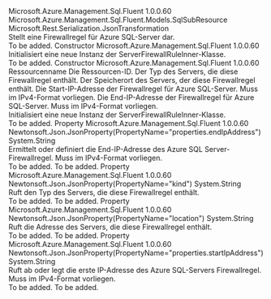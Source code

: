 <Type Name="ServerFirewallRuleInner" FullName="Microsoft.Azure.Management.Sql.Fluent.Models.ServerFirewallRuleInner">
  <TypeSignature Language="C#" Value="public class ServerFirewallRuleInner : Microsoft.Azure.Management.Sql.Fluent.Models.SqlSubResource" />
  <TypeSignature Language="ILAsm" Value=".class public auto ansi beforefieldinit ServerFirewallRuleInner extends Microsoft.Azure.Management.Sql.Fluent.Models.SqlSubResource" />
  <TypeSignature Language="DocId" Value="T:Microsoft.Azure.Management.Sql.Fluent.Models.ServerFirewallRuleInner" />
  <TypeSignature Language="VB.NET" Value="Public Class ServerFirewallRuleInner&#xA;Inherits SqlSubResource" />
  <TypeSignature Language="F#" Value="type ServerFirewallRuleInner = class&#xA;    inherit SqlSubResource" />
  <AssemblyInfo>
    <AssemblyName>Microsoft.Azure.Management.Sql.Fluent</AssemblyName>
    <AssemblyVersion>1.0.0.60</AssemblyVersion>
  </AssemblyInfo>
  <Base>
    <BaseTypeName>Microsoft.Azure.Management.Sql.Fluent.Models.SqlSubResource</BaseTypeName>
  </Base>
  <Interfaces />
  <Attributes>
    <Attribute>
      <AttributeName>Microsoft.Rest.Serialization.JsonTransformation</AttributeName>
    </Attribute>
  </Attributes>
  <Docs>
    <summary>
            Stellt eine Firewallregel für Azure SQL-Server dar.
            </summary>
    <remarks>To be added.</remarks>
  </Docs>
  <Members>
    <Member MemberName=".ctor">
      <MemberSignature Language="C#" Value="public ServerFirewallRuleInner ();" />
      <MemberSignature Language="ILAsm" Value=".method public hidebysig specialname rtspecialname instance void .ctor() cil managed" />
      <MemberSignature Language="DocId" Value="M:Microsoft.Azure.Management.Sql.Fluent.Models.ServerFirewallRuleInner.#ctor" />
      <MemberSignature Language="VB.NET" Value="Public Sub New ()" />
      <MemberType>Constructor</MemberType>
      <AssemblyInfo>
        <AssemblyName>Microsoft.Azure.Management.Sql.Fluent</AssemblyName>
        <AssemblyVersion>1.0.0.60</AssemblyVersion>
      </AssemblyInfo>
      <Parameters />
      <Docs>
        <summary>
            Initialisiert eine neue Instanz der ServerFirewallRuleInner-Klasse.
            </summary>
        <remarks>To be added.</remarks>
      </Docs>
    </Member>
    <Member MemberName=".ctor">
      <MemberSignature Language="C#" Value="public ServerFirewallRuleInner (string name = null, string id = null, string kind = null, string location = null, string startIpAddress = null, string endIpAddress = null);" />
      <MemberSignature Language="ILAsm" Value=".method public hidebysig specialname rtspecialname instance void .ctor(string name, string id, string kind, string location, string startIpAddress, string endIpAddress) cil managed" />
      <MemberSignature Language="DocId" Value="M:Microsoft.Azure.Management.Sql.Fluent.Models.ServerFirewallRuleInner.#ctor(System.String,System.String,System.String,System.String,System.String,System.String)" />
      <MemberSignature Language="VB.NET" Value="Public Sub New (Optional name As String = null, Optional id As String = null, Optional kind As String = null, Optional location As String = null, Optional startIpAddress As String = null, Optional endIpAddress As String = null)" />
      <MemberSignature Language="F#" Value="new Microsoft.Azure.Management.Sql.Fluent.Models.ServerFirewallRuleInner : string * string * string * string * string * string -&gt; Microsoft.Azure.Management.Sql.Fluent.Models.ServerFirewallRuleInner" Usage="new Microsoft.Azure.Management.Sql.Fluent.Models.ServerFirewallRuleInner (name, id, kind, location, startIpAddress, endIpAddress)" />
      <MemberType>Constructor</MemberType>
      <AssemblyInfo>
        <AssemblyName>Microsoft.Azure.Management.Sql.Fluent</AssemblyName>
        <AssemblyVersion>1.0.0.60</AssemblyVersion>
      </AssemblyInfo>
      <Parameters>
        <Parameter Name="name" Type="System.String" />
        <Parameter Name="id" Type="System.String" />
        <Parameter Name="kind" Type="System.String" />
        <Parameter Name="location" Type="System.String" />
        <Parameter Name="startIpAddress" Type="System.String" />
        <Parameter Name="endIpAddress" Type="System.String" />
      </Parameters>
      <Docs>
        <param name="name">Ressourcenname</param>
        <param name="id">Die Ressourcen-ID.</param>
        <param name="kind">Der Typ des Servers, die diese Firewallregel enthält.</param>
        <param name="location">Der Speicherort des Servers, der diese Firewallregel enthält.</param>
        <param name="startIpAddress">Die Start-IP-Adresse der Firewallregel für Azure SQL-Server. Muss im IPv4-Format vorliegen.</param>
        <param name="endIpAddress">Die End-IP-Adresse der Firewallregel für Azure SQL-Server. Muss im IPv4-Format vorliegen.</param>
        <summary>
            Initialisiert eine neue Instanz der ServerFirewallRuleInner-Klasse.
            </summary>
        <remarks>To be added.</remarks>
      </Docs>
    </Member>
    <Member MemberName="EndIpAddress">
      <MemberSignature Language="C#" Value="public string EndIpAddress { get; set; }" />
      <MemberSignature Language="ILAsm" Value=".property instance string EndIpAddress" />
      <MemberSignature Language="DocId" Value="P:Microsoft.Azure.Management.Sql.Fluent.Models.ServerFirewallRuleInner.EndIpAddress" />
      <MemberSignature Language="VB.NET" Value="Public Property EndIpAddress As String" />
      <MemberSignature Language="F#" Value="member this.EndIpAddress : string with get, set" Usage="Microsoft.Azure.Management.Sql.Fluent.Models.ServerFirewallRuleInner.EndIpAddress" />
      <MemberType>Property</MemberType>
      <AssemblyInfo>
        <AssemblyName>Microsoft.Azure.Management.Sql.Fluent</AssemblyName>
        <AssemblyVersion>1.0.0.60</AssemblyVersion>
      </AssemblyInfo>
      <Attributes>
        <Attribute>
          <AttributeName>Newtonsoft.Json.JsonProperty(PropertyName="properties.endIpAddress")</AttributeName>
        </Attribute>
      </Attributes>
      <ReturnValue>
        <ReturnType>System.String</ReturnType>
      </ReturnValue>
      <Docs>
        <summary>
            Ermittelt oder definiert die End-IP-Adresse des Azure SQL Server-Firewallregel. Muss im IPv4-Format vorliegen.
            </summary>
        <value>To be added.</value>
        <remarks>To be added.</remarks>
      </Docs>
    </Member>
    <Member MemberName="Kind">
      <MemberSignature Language="C#" Value="public string Kind { get; }" />
      <MemberSignature Language="ILAsm" Value=".property instance string Kind" />
      <MemberSignature Language="DocId" Value="P:Microsoft.Azure.Management.Sql.Fluent.Models.ServerFirewallRuleInner.Kind" />
      <MemberSignature Language="VB.NET" Value="Public ReadOnly Property Kind As String" />
      <MemberSignature Language="F#" Value="member this.Kind : string" Usage="Microsoft.Azure.Management.Sql.Fluent.Models.ServerFirewallRuleInner.Kind" />
      <MemberType>Property</MemberType>
      <AssemblyInfo>
        <AssemblyName>Microsoft.Azure.Management.Sql.Fluent</AssemblyName>
        <AssemblyVersion>1.0.0.60</AssemblyVersion>
      </AssemblyInfo>
      <Attributes>
        <Attribute>
          <AttributeName>Newtonsoft.Json.JsonProperty(PropertyName="kind")</AttributeName>
        </Attribute>
      </Attributes>
      <ReturnValue>
        <ReturnType>System.String</ReturnType>
      </ReturnValue>
      <Docs>
        <summary>
            Ruft den Typ des Servers, die diese Firewallregel enthält.
            </summary>
        <value>To be added.</value>
        <remarks>To be added.</remarks>
      </Docs>
    </Member>
    <Member MemberName="Location">
      <MemberSignature Language="C#" Value="public string Location { get; }" />
      <MemberSignature Language="ILAsm" Value=".property instance string Location" />
      <MemberSignature Language="DocId" Value="P:Microsoft.Azure.Management.Sql.Fluent.Models.ServerFirewallRuleInner.Location" />
      <MemberSignature Language="VB.NET" Value="Public ReadOnly Property Location As String" />
      <MemberSignature Language="F#" Value="member this.Location : string" Usage="Microsoft.Azure.Management.Sql.Fluent.Models.ServerFirewallRuleInner.Location" />
      <MemberType>Property</MemberType>
      <AssemblyInfo>
        <AssemblyName>Microsoft.Azure.Management.Sql.Fluent</AssemblyName>
        <AssemblyVersion>1.0.0.60</AssemblyVersion>
      </AssemblyInfo>
      <Attributes>
        <Attribute>
          <AttributeName>Newtonsoft.Json.JsonProperty(PropertyName="location")</AttributeName>
        </Attribute>
      </Attributes>
      <ReturnValue>
        <ReturnType>System.String</ReturnType>
      </ReturnValue>
      <Docs>
        <summary>
            Ruft die Adresse des Servers, die diese Firewallregel enthält.
            </summary>
        <value>To be added.</value>
        <remarks>To be added.</remarks>
      </Docs>
    </Member>
    <Member MemberName="StartIpAddress">
      <MemberSignature Language="C#" Value="public string StartIpAddress { get; set; }" />
      <MemberSignature Language="ILAsm" Value=".property instance string StartIpAddress" />
      <MemberSignature Language="DocId" Value="P:Microsoft.Azure.Management.Sql.Fluent.Models.ServerFirewallRuleInner.StartIpAddress" />
      <MemberSignature Language="VB.NET" Value="Public Property StartIpAddress As String" />
      <MemberSignature Language="F#" Value="member this.StartIpAddress : string with get, set" Usage="Microsoft.Azure.Management.Sql.Fluent.Models.ServerFirewallRuleInner.StartIpAddress" />
      <MemberType>Property</MemberType>
      <AssemblyInfo>
        <AssemblyName>Microsoft.Azure.Management.Sql.Fluent</AssemblyName>
        <AssemblyVersion>1.0.0.60</AssemblyVersion>
      </AssemblyInfo>
      <Attributes>
        <Attribute>
          <AttributeName>Newtonsoft.Json.JsonProperty(PropertyName="properties.startIpAddress")</AttributeName>
        </Attribute>
      </Attributes>
      <ReturnValue>
        <ReturnType>System.String</ReturnType>
      </ReturnValue>
      <Docs>
        <summary>
            Ruft ab oder legt die erste IP-Adresse des Azure SQL-Servers Firewallregel. Muss im IPv4-Format vorliegen.
            </summary>
        <value>To be added.</value>
        <remarks>To be added.</remarks>
      </Docs>
    </Member>
  </Members>
</Type>